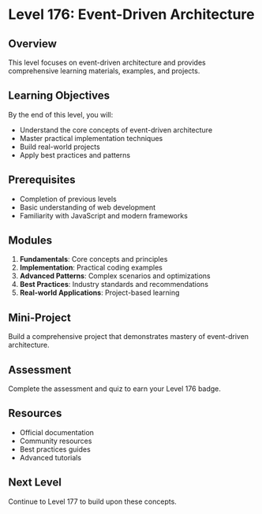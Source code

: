 # Level 176: Event-Driven Architecture

## Overview
This level focuses on event-driven architecture and provides comprehensive learning materials, examples, and projects.

## Learning Objectives
By the end of this level, you will:
- Understand the core concepts of event-driven architecture
- Master practical implementation techniques
- Build real-world projects
- Apply best practices and patterns

## Prerequisites
- Completion of previous levels
- Basic understanding of web development
- Familiarity with JavaScript and modern frameworks

## Modules
1. **Fundamentals**: Core concepts and principles
2. **Implementation**: Practical coding examples
3. **Advanced Patterns**: Complex scenarios and optimizations
4. **Best Practices**: Industry standards and recommendations
5. **Real-world Applications**: Project-based learning

## Mini-Project
Build a comprehensive project that demonstrates mastery of event-driven architecture.

## Assessment
Complete the assessment and quiz to earn your Level 176 badge.

## Resources
- Official documentation
- Community resources
- Best practices guides
- Advanced tutorials

## Next Level
Continue to Level 177 to build upon these concepts.
